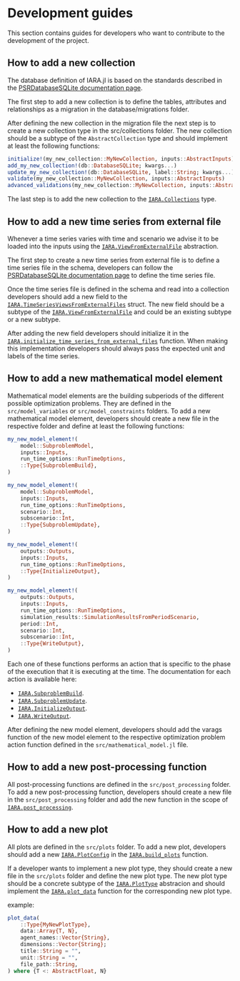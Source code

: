 # Development guides

This section contains guides for developers who want to contribute to the development of the project.

## How to add a new collection

The database definition of IARA.jl is based on the standards described in the [PSRDatabaseSQLite documentation page](https://psrenergy.github.io/PSRClassesInterface.jl/dev/psrdatabasesqlite/rules).

The first step to add a new collection is to define the tables, attributes and relationships as a migration in the database/migrations folder.

After defining the new collection in the migration file the next step is to create a new collection type in the src/collections folder. The new collection should be a subtype of the `AbstractCollection` type and should implement at least the following functions:

```julia
initialize!(my_new_collection::MyNewCollection, inputs::AbstractInputs)
add_my_new_collection!(db::DatabaseSQLite; kwargs...)
update_my_new_collection!(db::DatabaseSQLite, label::String; kwargs...)
validate(my_new_collection::MyNewCollection, inputs::AbstractInputs)
advanced_validations(my_new_collection::MyNewCollection, inputs::AbstractInputs)
```

The last step is to add the new collection to the [`IARA.Collections`](@ref) type.

## How to add a new time series from external file

Whenever a time series varies with time and scenario we advise it to be loaded into the inputs using the [`IARA.ViewFromExternalFile`](@ref) abstraction. 

The first step to create a new time series from external file is to define a time series file in the schema, developers can follow the [PSRDatabaseSQLite documentation page](https://psrenergy.github.io/PSRClassesInterface.jl/dev/psrdatabasesqlite/rules) to define the time series file.

Once the time series file is defined in the schema and read into a collection developers should add a new field to the [`IARA.TimeSeriesViewsFromExternalFiles`](@ref) struct. The new field should be a subtype of the [`IARA.ViewFromExternalFile`](@ref) and could be an existing subtype or a new subtype.

After adding the new field developers should initialize it in the [`IARA.initialize_time_series_from_external_files`](@ref) function. When making this implementation developers should always pass the expected unit and labels of the time series.

## How to add a new mathematical model element

Mathematical model elements are the building subperiods of the different possible optimization problems. They are defined in the `src/model_variables` or `src/model_constraints` folders. To add a new mathematical model element, developers should create a new file in the respective folder and define at least the following functions:

```julia
my_new_model_element!(
    model::SubproblemModel,
    inputs::Inputs,
    run_time_options::RunTimeOptions,
    ::Type{SubproblemBuild},
)

my_new_model_element!(
    model::SubproblemModel,
    inputs::Inputs,
    run_time_options::RunTimeOptions,
    scenario::Int,
    subscenario::Int,
    ::Type{SubproblemUpdate},
)

my_new_model_element!(
    outputs::Outputs,
    inputs::Inputs,
    run_time_options::RunTimeOptions,
    ::Type{InitializeOutput},
)

my_new_model_element!(
    outputs::Outputs,
    inputs::Inputs,
    run_time_options::RunTimeOptions,
    simulation_results::SimulationResultsFromPeriodScenario,
    period::Int,
    scenario::Int,
    subscenario::Int,
    ::Type{WriteOutput},
)
```

Each one of these functions performs an action that is specific to the phase of the execution that it is executing at the time. The documentation for each action is available here:
 * [`IARA.SubproblemBuild`](@ref).
 * [`IARA.SubproblemUpdate`](@ref).
 * [`IARA.InitializeOutput`](@ref).
 * [`IARA.WriteOutput`](@ref).

After defining the new model element, developers should add the varags function of the new model element to the respective optimization problem action function defined in the `src/mathematical_model.jl` file.
 
## How to add a new post-processing function

All post-processing functions are defined in the `src/post_processing` folder. To add a new post-processing function, developers should create a new file in the `src/post_processing` folder and add the new function in the scope of [`IARA.post_processing`](@ref).

## How to add a new plot

All plots are defined in the `src/plots` folder. To add a new plot, developers should add a new [`IARA.PlotConfig`](@ref) in the [`IARA.build_plots`](@ref) function. 

If a developer wants to implement a new plot type, they should create a new file in the `src/plots` folder and define the new plot type. The new plot type should be a concrete subtype of the [`IARA.PlotType`](@ref) abstracion and should implement the [`IARA.plot_data`](@ref) function for the corresponding new plot type.

example:

```julia
plot_data(
    ::Type{MyNewPlotType},
    data::Array{T, N},
    agent_names::Vector{String},
    dimensions::Vector{String};
    title::String = "",
    unit::String = "",
    file_path::String,
) where {T <: AbstractFloat, N}
```